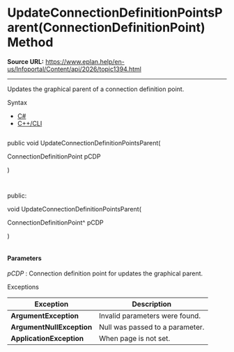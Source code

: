 # UpdateConnectionDefinitionPointsParent(ConnectionDefinitionPoint) Method

**Source URL:** https://www.eplan.help/en-us/Infoportal/Content/api/2026/topic1394.html

---

Updates the graphical parent of a connection definition point.

Syntax

- [C#](#i-syntax-CS)
- [C++/CLI](#i-syntax-CPP2005)

```
```
public void UpdateConnectionDefinitionPointsParent( 

   ConnectionDefinitionPoint pCDP

)
```
```

```
```
public:

void UpdateConnectionDefinitionPointsParent( 

   ConnectionDefinitionPoint^ pCDP

)
```
```

#### Parameters

*pCDP*
:   Connection definition point for updates the graphical parent.

Exceptions

| Exception | Description |
| --- | --- |
| **ArgumentException** | Invalid parameters were found. |
| **ArgumentNullException** | Null was passed to a parameter. |
| **ApplicationException** | When page is not set. |
